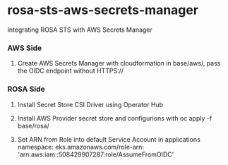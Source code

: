 # rosa-sts-aws-secrets-manager
 Integrating ROSA STS with AWS Secrets Manager

### AWS Side
1. Create AWS Secrets Manager with cloudformation in base/aws/, pass the OIDC endpoint without HTTPS://


### ROSA Side
1. Install Secret Store CSI Driver using Operator Hub

2. Install AWS Provider secret store and configurions with oc apply -f base/rosa/

3. Set ARN from Role into default Service Account in applications namespace: 
eks.amazonaws.com/role-arn: 'arn:aws:iam::508429907287:role/AssumeFromOIDC'